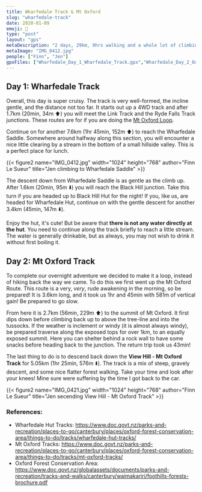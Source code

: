 ```yaml
---
title: Wharfedale Track & Mt Oxford
slug: "wharfedale-track"
date: 2020-01-09
emoji: 🥾
type: "post"
layout: "gps"
metaDescription: "2 days, 29km, 9hrs walking and a whole lot of climbing over and around Mt Oxford."
metaImage: "IMG_0412.jpg"
people: ["Finn", "Jen"]
gpxFiles: ["Wharfedale_Day_1_Wharfedale_Track.gpx","Wharfedale_Day_2_Out_via_Mt_Oxford.gpx"]
---
```


## Day 1: Wharfedale Track

Overall, this day is super cruisy. The track is very well-formed, the incline gentle, and the distance not too far. It starts out up a 4WD track and after 1.7km (20min, 34m ⬆️) you will meet the Link Track and the Ryde Falls Track junctions. These routes are for if you are doing the [Mt Oxford Loop][mto].

Continue on for another 7.6km (1hr 45min, 152m ⬆️) to reach the Wharfedale Saddle. Somewhere around halfway along this section, you will encounter a nice little clearing by a stream in the bottom of a small hillside valley. This is a perfect place for lunch.

{{< figure2 name="IMG_0412.jpg" width="1024" height="768" author="Finn Le Sueur" title="Jen climbing to Wharfedale Saddle" >}}

The descent down from Wharfedale Saddle is as gentle as the climb up. After 1.6km (20min, 95m ⬇️) you will reach the Black Hill junction. Take this turn if you are headed up to Black Hill Hut for the night! If you, like us, are headed for Wharfedale Hut, continue on with the gentle descent for another 3.4km (45min, 147m ⬇️).

Enjoy the hut, it's cute! But be aware that __there is not any water directly at the hut__. You need to continue along the track briefly to reach a little stream. The water is generally drinkable, but as always, you may not wish to drink it without first boiling it.

## Day 2: Mt Oxford Track

To complete our overnight adventure we decided to make it a loop, instead of hiking back the way we came. To do this we first went up the Mt Oxford Route. This route is a very, _very_, rude awakening in the morning, so be prepared! It is 3.6km long, and it took us 1hr and 45min with 581m of vertical gain! Be prepared to go slow.

From here it is 2.7km (56min, 229m ⬆️) to the summit of Mt Oxford. It first dips down before climbing back up to above the tree-line and into the tussocks. If the weather is inclement or windy (it is almost always windy), be prepared traverse along the exposed tops for over 1km, to an equally exposed summit. Here you can shelter behind a rock wall to have some snacks before heading back to the junction. The return trip took us 43min!

The last thing to do is to descend back down the __View Hill - Mt Oxford Track__ for 5.05km (1hr 25min, 576m ⬇️). The track is a mix of steep, gravely descent, and some nice flatter forest walking. Take your time and look after your knees! Mine sure were suffering by the time I got back to the car.

{{< figure2 name="IMG_0421.jpg" width="1024" height="768" author="Finn Le Sueur" title="Jen secending View Hill - Mt Oxford Track" >}}

[wdht]: https://www.doc.govt.nz/parks-and-recreation/places-to-go/canterbury/places/oxford-forest-conservation-area/things-to-do/tracks/wharfedale-hut-tracks/
[mto]: https://www.doc.govt.nz/parks-and-recreation/places-to-go/canterbury/places/oxford-forest-conservation-area/things-to-do/tracks/mt-oxford-tracks/

### References:

- Wharfedale Hut Tracks: https://www.doc.govt.nz/parks-and-recreation/places-to-go/canterbury/places/oxford-forest-conservation-area/things-to-do/tracks/wharfedale-hut-tracks/
- Mt Oxford Tracks: https://www.doc.govt.nz/parks-and-recreation/places-to-go/canterbury/places/oxford-forest-conservation-area/things-to-do/tracks/mt-oxford-tracks/
- Oxford Forest Conservation Area: https://www.doc.govt.nz/globalassets/documents/parks-and-recreation/tracks-and-walks/canterbury/waimakariri/foothills-forests-brochure.pdf